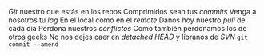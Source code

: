 *Git* nuestro que estás en los repos Comprimidos sean tus *commits* Venga a 
nosotros tu *log*
En el local como en el *remote* Danos hoy nuestro *pull* de cada día Perdona 
nuestros *conflictos*
Como también perdonamos los de otros geeks No nos dejes caer en *detached HEAD*
y líbranos de *SVN*
`git commit --amend`
